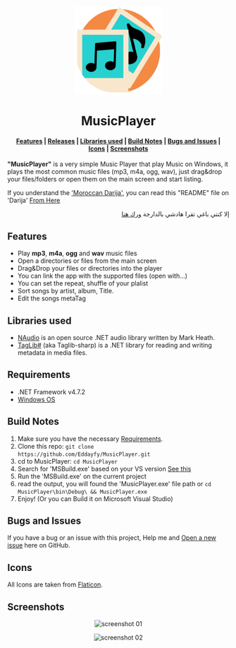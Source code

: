 <div align="center">
  <a href="https://github.com/Eddayfy/MusicPlayer">
	<img alt="Logo" width="200" heigth="200" src="./MusicPlayer/Resources/Logo.png" />
  </a>
  <h1>MusicPlayer</h1>
</div>
<div align="center">
  <h4>
    <a href="#Features">Features</a> |
    <a href="#Releases">Releases</a> |
    <a href="#Libraries-used">Libraries used</a> |
    <!-- <a href="#Requirements">Requirements</a> | -->
    <a href="#Build-Notes">Build Notes</a> |
    <a href="#Bugs-and-Issues">Bugs and Issues</a> |
    <a href="#Icons">Icons</a> |
    <a href="#Screenshots">Screenshots</a>
  </h4>
</div>

**"MusicPlayer"** is a very simple Music Player that play Music on Windows, it plays the most common music files (mp3, m4a, ogg, wav), just drag&drop your files/folders or open them on the main screen and start listing.

If you understand the ['Moroccan Darija'](https://en.wikipedia.org/wiki/Moroccan_Arabic), you can read this "README" file on 'Darija' [From Here](#)
<p align="right">
إلا كنتي باغي تقرا هادشي بالدارجة <a href="#">ورك هنا</a>
</p>

## Features
+ Play **mp3**, **m4a**, **ogg** and **wav** music files
+ Open a directories or files from the main screen
+ Drag&Drop your files or directories into the player
+ You can link the app with the supported files (open with...)
+ You can set the repeat, shuffle of your plalist
+ Sort songs by artist, album, Title.
+ Edit the songs metaTag

<!-- ## Releases
From time to time I'll build and publish a new pre-release which can be find here:

- [All](#)
- [---](#) -->

## Libraries used
- [NAudio](https://github.com/naudio/NAudio) is an open source .NET audio library written by Mark Heath.
- [TagLib#](https://github.com/mono/taglib-sharp) (aka Taglib-sharp) is a .NET library for reading and writing metadata in media files.

## Requirements
 - .NET Framework v4.7.2
 - [Windows OS](https://en.wikipedia.org/wiki/Microsoft_Windows)

## Build Notes
1. Make sure you have the necessary [Requirements](#Requirements).
2. Clone this repo:  `git clone https://github.com/Eddayfy/MusicPlayer.git`
3. cd to MusicPlayer: `cd MusicPlayer`
4. Search for 'MSBuild.exe' based on your VS version [See this](https://en.wikipedia.org/wiki/MSBuild#Versions)
5. Run the 'MSBuild.exe' on the current project
6. read the output, you will found the 'MusicPlayer.exe' file path or `cd MusicPlayer\bin\Debug\ && MusicPlayer.exe`
4. Enjoy! (Or you can Build it on Microsoft Visual Studio)

## Bugs and Issues
If you have a bug or an issue with this project, Help me and [Open a new issue](https://github.com/Eddayfy/MusicPlayer/issues) here on GitHub.

## Icons
All Icons are taken from [Flaticon](https://www.flaticon.com/).

## Screenshots
<div align="center">

![screenshot 01](#)  

![screenshot 02](#)  

</div>